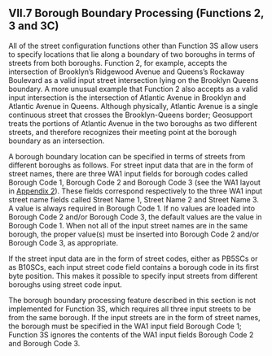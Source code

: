 <h2>VII.7  Borough Boundary Processing (Functions 2, 3 and 3C)</h2>

All of the street configuration functions other than Function 3S allow users to specify locations that lie along a boundary of two boroughs in terms of streets from both boroughs.  Function 2, for example, accepts the intersection of Brooklyn’s Ridgewood Avenue and Queens’s Rockaway Boulevard as a valid input street intersection lying on the Brooklyn Queens boundary.  A more unusual example that Function 2 also accepts as a valid input intersection is the intersection of Atlantic Avenue in Brooklyn and Atlantic Avenue in Queens.  Although physically, Atlantic Avenue is a single continuous street that crosses the Brooklyn-Queens border; Geosupport treats the portions of Atlantic Avenue in the two boroughs as two different streets, and therefore recognizes their meeting point at the borough boundary as an intersection.


A borough boundary location can be specified in terms of streets from different boroughs as follows.  For street input data that are in the form of street names, there are three WA1 input fields for borough codes called Borough Code 1, Borough Code 2 and Borough Code 3 (see the WA1 layout in [Appendix 2](../../../appendices/appendix02/)).  These fields correspond respectively to the three WA1 input street name fields called Street Name 1, Street Name 2 and Street Name 3.  A value is always required in Borough Code 1.  If no values are loaded into Borough Code 2 and/or Borough Code 3, the default values are the value in Borough Code 1.  When not all of the input street names are in the same borough, the proper value(s) must be inserted into Borough Code 2 and/or Borough Code 3, as appropriate.

If the street input data are in the form of street codes, either as PB5SCs or as B10SCs, each input street code field contains a borough code in its first byte position.  This makes it possible to specify input streets from different boroughs using street code input.

The borough boundary processing feature described in this section is not implemented for Function 3S, which requires all three input streets to be from the same borough.  If the input streets are in the form of street names, the borough must be specified in the WA1 input field Borough Code 1;  Function 3S ignores the contents of the WA1 input fields Borough Code 2 and Borough Code 3.
